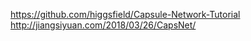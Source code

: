 

<!--
 * @version:
 * @Author:  StevenJokess https://github.com/StevenJokess
 * @Date: 2020-12-08 18:13:51
 * @LastEditors:  StevenJokess https://github.com/StevenJokess
 * @LastEditTime: 2020-12-22 01:38:12
 * @Description:
 * @TODO::
 * @Reference:https://github.com/cezannec/capsule_net_pytorch
-->
https://github.com/higgsfield/Capsule-Network-Tutorial
http://jiangsiyuan.com/2018/03/26/CapsNet/
